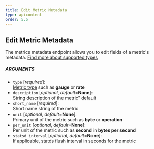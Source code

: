 ```yaml
---
title: Edit Metric Metadata
type: apicontent
order: 5.5
---
```

## Edit Metric Metadata

The metrics metadata endpoint allows you to edit fields of a metric's metadata.
[Find more about supported types](/developers/metrics)
##### ARGUMENTS
* `type` [*required*]:  
    [Metric type](/developers/metrics) such as **gauge** or **rate**
* `description` [*optional*, *default*=**None**]:  
    String description of the metric" default
* `short_name` [*required*]:  
    Short name string of the metric
* `unit` [*optional*, *default*=**None**]:  
    Primary unit of the metric such as **byte** or **operation**
* `per_unit` [*optional*, *default*=**None**]:  
    Per unit of the metric such as **second** in **bytes per second**
* `statsd_interval` [*optional*, *default*=**None**]:  
    If applicable, statds flush interval in seconds for the metric